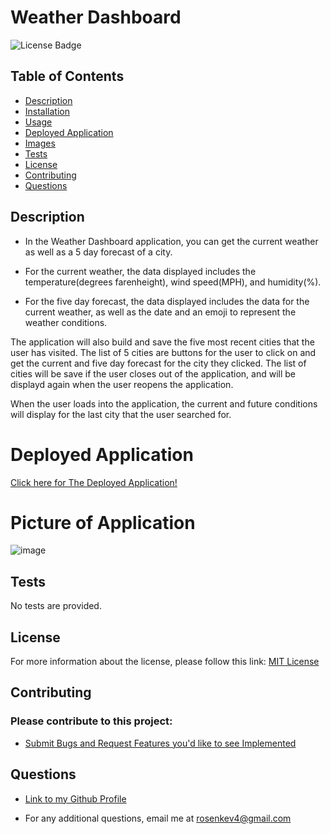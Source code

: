 # Weather Dashboard
![License Badge](https://img.shields.io/badge/License-MIT-blue.svg)

## Table of Contents
- [Description](#description) 
- [Installation](#installation) 
- [Usage](#usage) 
- [Deployed Application](#deployed-application)
- [Images](#images)
- [Tests](#tests)
- [License](#license)
- [Contributing](#contributing)
- [Questions](#questions)

## Description
- In the Weather Dashboard application, you can get the current weather as well as a 5 day forecast of a city. 

- For the current weather, the data displayed includes the temperature(degrees farenheight), wind speed(MPH), and humidity(%).
- For the five day forecast, the data displayed includes the data for the current weather, as well as the date and an emoji to represent the   weather conditions.

The application will also build and save the five most recent cities that the user has visited. The list of 5 cities are buttons for the user to click on and get the current and five day forecast for the city they clicked. 
The list of cities will be save if the user closes out of the application, and will be displayd again when the user reopens the application.

When the user loads into the application, the current and future conditions will display for the last city that the user searched for.

# Deployed Application
[Click here for The Deployed Application!](https://krosengr4.github.io/Module6-WeatherApp/) 

# Picture of Application 
![image](https://github.com/krosengr4/Module6-WeatherApp/assets/139993281/f6cb545c-3bac-4243-8779-3175a7f27b8e)

## Tests
No tests are provided. 

## License 
For more information about the license, please follow this link: [MIT License](https://opensource.org/license/mit/)

## Contributing
### Please contribute to this project:
- [Submit Bugs and Request Features you'd like to see Implemented](https://github.com/krosengr4/Weather-Dashboard/issues)

## Questions
- [Link to my Github Profile](https://github.com/krosengr4)

- For any additional questions, email me at rosenkev4@gmail.com
